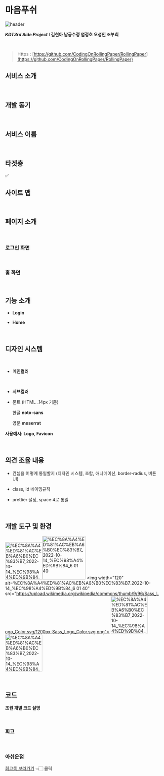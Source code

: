 # 마음푸쉬
![header](https://capsule-render.vercel.app/api?type=wave&color=auto&height=300&section=header&text=Rolling%20Paper&fontSize=90)

***KDT3rd Side Project*   I   김현아  남궁수정 염정호 오성인 조부희** 


<br>

> Https : [https://github.com/CodingOnRollingPaper/RollingPaper](https://github.com/CodingOnRollingPaper/RollingPaper)

## 서비스 소개


<br>

## 개발 동기

<br>

## 서비스 이름



<br>

## 타겟층


✅ 
<br>

## 사이트 맵


<br>

## 페이지 소개

<br>

### 로그인 화면

<br>

### 홈 화면

<br>

## 기능 소개


- **Login**
  
- **Home**

   
    
<br>

## 디자인 시스템


<br>

- **메인컬러**
    
 
  <br>  
  
- **서브컬러**
    

    
- 폰트 (HTML _14px 기준)
    
    한글 **noto-sans**
    
    영문 **moserrat**
    

**사용예시: Logo, Favicon**


<br>

## 의견 조율 내용


- 컨셉을 어떻게 통일할지 (디자인 시스템, 조합, 애니메이션, border-radius, 버튼 UI)
- class, id 네이밍규칙
 

- prettier 설정, space 4로 통일
<br>

## 개발 도구 및 환경

<img width="120" alt="%EC%8A%A4%ED%81%AC%EB%A6%B0%EC%83%B7_2022-10-14_%EC%98%A4%ED%9B%84_6 01 40" src="https://user-images.githubusercontent.com/100466973/198163904-9988bbdc-2fc0-4dfb-afa7-a93e1ada7cd1.png"><img width="140" alt="%EC%8A%A4%ED%81%AC%EB%A6%B0%EC%83%B7_2022-10-14_%EC%98%A4%ED%9B%84_6 01 40" src="https://user-images.githubusercontent.com/100466973/198163978-9f847f7c-b673-4727-9164-b10fe7ef24fe.png">
<img width="120" alt=%EC%8A%A4%ED%81%AC%EB%A6%B0%EC%83%B7_2022-10-14_%EC%98%A4%ED%9B%84_6 01 40" src="https://upload.wikimedia.org/wikipedia/commons/thumb/9/96/Sass_Logo_Color.svg/1200px-Sass_Logo_Color.svg.png">
<img width="120" alt="%EC%8A%A4%ED%81%AC%EB%A6%B0%EC%83%B7_2022-10-14_%EC%98%A4%ED%9B%84_6 01 40" src="https://user-images.githubusercontent.com/100466973/198164009-44aef3a7-010f-418e-886e-00d6f3bfd34e.png">
<img width="120" alt="%EC%8A%A4%ED%81%AC%EB%A6%B0%EC%83%B7_2022-10-14_%EC%98%A4%ED%9B%84_6 01 40" src="https://user-images.githubusercontent.com/100466973/198164026-cc165368-c75b-4a05-96bb-07af332a6da7.png">

<br>

## 코드

**조원 개별 코드 설명**

<br>

### **회고** 

<br>

### **아쉬운점**
   
[회고록 보러가기](https://www.notion.so/72ed98bcdc654d5eb7e00bd93e74d97e?v=7c0b3bacfb8b483186554ae5c78dd792) 👈🏻 클릭

